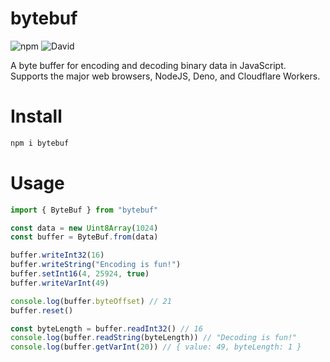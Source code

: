 # bytebuf
![npm](https://img.shields.io/npm/v/bytebuf) ![David](https://img.shields.io/david/electroid/bytebuf)

A byte buffer for encoding and decoding binary data in JavaScript. Supports the major web browsers, NodeJS, Deno, and Cloudflare Workers.

# Install

```sh
npm i bytebuf
```

# Usage

```js
import { ByteBuf } from "bytebuf"

const data = new Uint8Array(1024)
const buffer = ByteBuf.from(data)

buffer.writeInt32(16)
buffer.writeString("Encoding is fun!")
buffer.setInt16(4, 25924, true)
buffer.writeVarInt(49)

console.log(buffer.byteOffset) // 21
buffer.reset()

const byteLength = buffer.readInt32() // 16
console.log(buffer.readString(byteLength)) // "Decoding is fun!"
console.log(buffer.getVarInt(20)) // { value: 49, byteLength: 1 }
```

